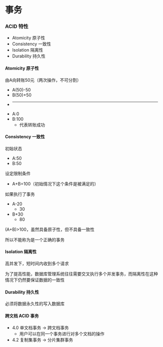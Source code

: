 # 事务

### ACID 特性

* Atomicity 原子性
* Consistency 一致性
* Isolation 隔离性
* Durability 持久性

#### Atomicity 原子性

由A向转账50元（两次操作，不可分割）
* A(50)-50
* B(50)+50
* ----
* A:0
* B:100
  * 代表转账成功

#### Consistency 一致性

初始状态
* A:50
* B:50

设定限制条件
* A+B=100（初始情况下这个条件是被满足的）

如果执行了事务
* A-20
  * 30
* B+30
  * 80

(A+B)>100，虽然具备原子性，但不具备一致性

所以不能称为是一个正确的事务

#### Isolation 隔离性

高并发下，短时间内收到多个请求

为了提高性能，数据库管理系统往往需要交叉执行多个并发事务，而隔离性在这种情况下仍然要保证数据的一致性

#### Durability 持久性

必须将数据永久性的写入数据库

#### 跨文档 ACID 事务
* 4.0 单文档事务 -> 跨文档事务
  * 用户可以在同一个事务进行对多个文档的操作
* 4.2 复制集事务 -> 分片集群事务
